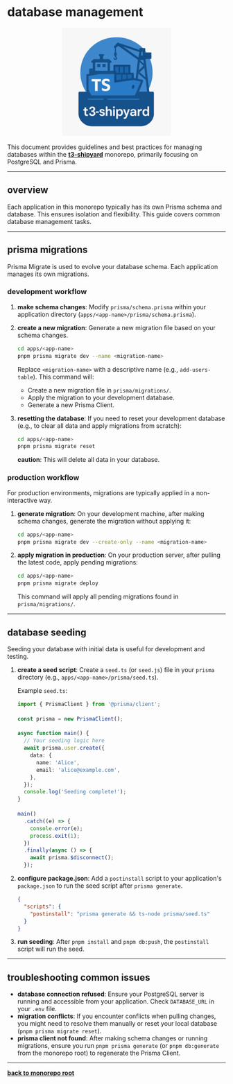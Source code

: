 # database management

<p align="center">
  <img src="../t3-shipyard-image.png" alt="t3-shipyard logo" width="250"/>
</p>

This document provides guidelines and best practices for managing databases within the **[t3-shipyard](https://github.com/dunamismax/t3-shipyard)** monorepo, primarily focusing on PostgreSQL and Prisma.

---

## overview

Each application in this monorepo typically has its own Prisma schema and database. This ensures isolation and flexibility. This guide covers common database management tasks.

---

## prisma migrations

Prisma Migrate is used to evolve your database schema. Each application manages its own migrations.

### development workflow

1.  **make schema changes**: Modify `prisma/schema.prisma` within your application directory (`apps/<app-name>/prisma/schema.prisma`).

2.  **create a new migration**: Generate a new migration file based on your schema changes.

    ```bash
    cd apps/<app-name>
    pnpm prisma migrate dev --name <migration-name>
    ```

    Replace `<migration-name>` with a descriptive name (e.g., `add-users-table`). This command will:
    -   Create a new migration file in `prisma/migrations/`.
    -   Apply the migration to your development database.
    -   Generate a new Prisma Client.

3.  **resetting the database**: If you need to reset your development database (e.g., to clear all data and apply migrations from scratch):

    ```bash
    cd apps/<app-name>
    pnpm prisma migrate reset
    ```

    **caution**: This will delete all data in your database.

### production workflow

For production environments, migrations are typically applied in a non-interactive way.

1.  **generate migration**: On your development machine, after making schema changes, generate the migration without applying it:

    ```bash
    cd apps/<app-name>
    pnpm prisma migrate dev --create-only --name <migration-name>
    ```

2.  **apply migration in production**: On your production server, after pulling the latest code, apply pending migrations:

    ```bash
    cd apps/<app-name>
    pnpm prisma migrate deploy
    ```

    This command will apply all pending migrations found in `prisma/migrations/`.

---

## database seeding

Seeding your database with initial data is useful for development and testing.

1.  **create a seed script**: Create a `seed.ts` (or `seed.js`) file in your `prisma` directory (e.g., `apps/<app-name>/prisma/seed.ts`).

    Example `seed.ts`:

    ```typescript
    import { PrismaClient } from '@prisma/client';

    const prisma = new PrismaClient();

    async function main() {
      // Your seeding logic here
      await prisma.user.create({
        data: {
          name: 'Alice',
          email: 'alice@example.com',
        },
      });
      console.log('Seeding complete!');
    }

    main()
      .catch((e) => {
        console.error(e);
        process.exit(1);
      })
      .finally(async () => {
        await prisma.$disconnect();
      });
    ```

2.  **configure package.json**: Add a `postinstall` script to your application's `package.json` to run the seed script after `prisma generate`.

    ```json
    {
      "scripts": {
        "postinstall": "prisma generate && ts-node prisma/seed.ts"
      }
    }
    ```

3.  **run seeding**: After `pnpm install` and `pnpm db:push`, the `postinstall` script will run the seed.

---

## troubleshooting common issues

-   **database connection refused**: Ensure your PostgreSQL server is running and accessible from your application. Check `DATABASE_URL` in your `.env` file.
-   **migration conflicts**: If you encounter conflicts when pulling changes, you might need to resolve them manually or reset your local database (`pnpm prisma migrate reset`).
-   **prisma client not found**: After making schema changes or running migrations, ensure you run `pnpm prisma generate` (or `pnpm db:generate` from the monorepo root) to regenerate the Prisma Client.

---

**[back to monorepo root](https://github.com/dunamismax/t3-shipyard?tab=readme-ov-file)**
